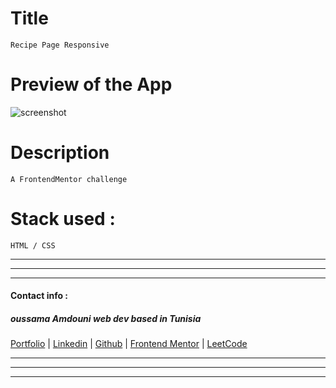 
# Title
    Recipe Page Responsive

# Preview of the App

![screenshot](/assets/images/tux.png)

# Description
    A FrontendMentor challenge

# Stack used :
    HTML / CSS

***
***
***
#### Contact info :

##### oussama Amdouni web dev based in Tunisia 

[Portfolio]() | [Linkedin](https://www.linkedin.com/in/usama-amdouni/) | [Github](https://github.com/hernon07) | [Frontend Mentor](https://www.frontendmentor.io/profile/hernon07) | [LeetCode](https://leetcode.com/u/hernon07/)
***
***
***